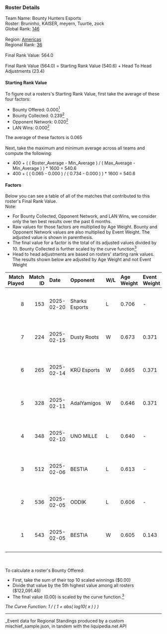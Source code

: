 ### Roster Details<br />
Team Name: Bounty Hunters Esports<br />
Roster: Bruninho, KAISER, meyern, Tuurtle, zock<br />
Global Rank: [146](../../standings_global_2025_05_05.md)<br />
<br />
Region: [Americas]( ../../standings_americas_2025_05_05.md)<br />
Regional Rank: [36]( ../../standings_americas_2025_05_05.md)<br />
<br />
Final Rank Value:  564.0<br />
<br />
Final Rank Value (564.0) = Starting Rank Value (540.6) + Head To Head Adjustments (23.4)<br />

#### Starting Rank Value<br />
To figure out a rosters's Starting Rank Value, first take the average of these four factors:<br />
- Bounty Offered: 0.000[<sup>1</sup>](#table2)
- Bounty Collected: 0.239[<sup>2</sup>](#table1)
- Opponent Network: 0.020[<sup>2</sup>](#table1)
- LAN Wins: 0.000[<sup>2</sup>](#table1)

The average of these factors is 0.065<br />
<br />
Next, take the maximum and minimum average across all teams and compute the following:<br />
- 400 + ( ( Roster_Average - Min_Average ) / ( Max_Average - Min_Average ) ) * 1600 = 540.6
- 400 + ( ( 0.065 - 0.000 ) / ( 0.734 - 0.000 ) ) * 1600 = 540.6


#### Factors<br />
Below you can see a table of all of the matches that contributed to this roster's Final Rank Value.<br />
Note:<br />

- For Bounty Collected, Opponent Network, and LAN Wins, we consider only the ten best results over the past 6 months.
- Raw values for those factors are multiplied by Age Weight. Bounty and Opponent Network values are also multiplied by Event Weight. The adjusted value is shown in parenthesis.
- The final value for a factor is the total of its adjusted values divided by 10. Bounty Collected is further scaled by the curve function[<sup>3</sup>](#curveFunction)
- Head to head adjustments are based on rosters' starting rank values. The results shown below are adjusted by Age Weight and not Event Weight
<span id="table1"></span><br />


| Match Played | Match ID | Date       | Opponent       | W/L | Age Weight | Event Weight | Bounty Collected | Opponent Network | LAN Wins  | H2H Adj. | Roster                                  |
| -: | -: | :- | :- | :- | :- | :- | :- | :- | :- | -: | :- |
|            8 |      153 | 2025-02-20 | Sharks Esports | L   | 0.706      | -            | -                | -                | -         |    -3.18 | Bruninho, KAISER, meyern, Tuurtle, zock |
|            7 |      224 | 2025-02-15 | Dusty Roots    | W   | 0.673      | 0.371        | 0.010 (0.003)    | 0.292 (0.073)    | 0 (0.000) |    14.79 | Bruninho, KAISER, meyern, Tuurtle, zock |
|            6 |      265 | 2025-02-14 | KRÜ Esports    | W   | 0.665      | 0.371        | 0.000 (0.000)    | 0.144 (0.035)    | 0 (0.000) |     6.41 | Bruninho, KAISER, meyern, Tuurtle, zock |
|            5 |      328 | 2025-02-11 | AdalYamigos    | W   | 0.646      | 0.371        | 0.000 (0.000)    | 0.208 (0.050)    | 0 (0.000) |     9.16 | Bruninho, KAISER, meyern, Tuurtle, zock |
|            4 |      348 | 2025-02-10 | UNO MILLE      | L   | 0.640      | -            | -                | -                | -         |   -11.07 | Bruninho, KAISER, meyern, Tuurtle, zock |
|            3 |      512 | 2025-02-06 | BESTIA         | L   | 0.613      | -            | -                | -                | -         |    -3.69 | Bruninho, KAISER, meyern, Tuurtle, zock |
|            2 |      536 | 2025-02-05 | ODDIK          | L   | 0.606      | -            | -                | -                | -         |    -4.56 | Bruninho, KAISER, meyern, Tuurtle, zock |
|            1 |      543 | 2025-02-05 | BESTIA         | W   | 0.605      | 0.143        | 0.046 (0.004)    | 0.430 (0.037)    | 0 (0.000) |    15.54 | Bruninho, KAISER, meyern, Tuurtle, zock |

<br />
<span id="table2"></span><br />
To calculate a roster's Bounty Offered:<br />

- First, take the sum of their top 10 scaled winnings ($0.00)
- Divide that value by the 5th highest value among all rosters ($122,091.46)
- The final value (0.00) is scaled by the curve function.[<sup>3</sup>](#curveFunction)

<span id="curveFunction"></span>_The Curve Function: 1 / ( 1 + abs( log10( x ) ) )_<br />

---
_Event data for Regional Standings produced by a custom mischief_sample.json, in tandem with the liquipedia.net API<br />
